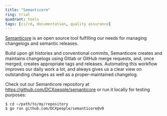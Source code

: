 ```yaml
---
title: "Semanticore"
ring: trial
quadrant: tools
tags: [ci/cd, documentation, quality assurance]
---
```


[Semanticore](https://github.com/DCXpeople/semanticore) is an open source tool fulfilling our needs for managing
changelogs and semantic releases.

Build upon git histories and conventional commits, Semanticore creates and maintains changelogs using Gitlab or GitHub
merge requests, and, once merged, creates appropriate tags and releases. Automating this workflow improves our daily
work a lot, and always gives us a clear view on outstanding changes as well as a proper-maintained changelog.

Check out our Semanticore repository at https://github.com/DCXpeople/semanticore or run it locally for testing purposes:

```
$ cd ~/path/to/my/repository
$ go run github.com/DCXpeople/semanticore@v0
```
